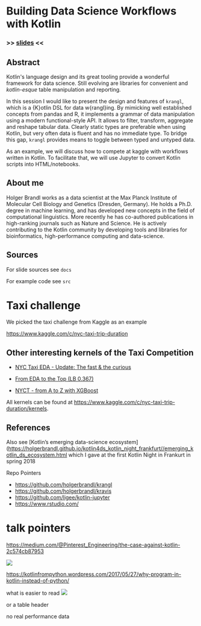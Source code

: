 # Building Data Science Workflows with Kotlin

### >> [slides](https://holgerbrandl.github.io/data_science_with_kotlin/data_science_with_kotlin.html) <<


## Abstract

Kotlin's language design and its great tooling provide a wonderful framework for data science. Still evolving are libraries for convenient and _kotlin-esque_ table manipulation and reporting.

In this session I would like to present the design and features of `krangl`, which is a {K}otlin DSL for data w{rangl}ing. By mimicking well established concepts from pandas and R, it implements a grammar of data manipulation using a modern functional-style API. It allows to filter, transform, aggregate and reshape tabular data. Clearly static types are preferable when using Kotlin, but very often data is fluent and has no immediate type. To bridge this gap, `krangl` provides means to toggle between typed and untyped data.

As an example, we will discuss how to compete at kaggle with workflows written in Kotlin. To facilitate that, we will use Jupyter to convert Kotlin scripts into HTML/notebooks.



## About me

Holger Brandl works as a data scientist at the Max Planck Institute of Molecular Cell Biology and Genetics (Dresden, Germany). He holds a Ph.D. degree in machine learning, and has developed new concepts in the field of computational linguistics. More recently he has co-authored publications in high-ranking journals such as Nature and Science. He is actively contributing to the Kotlin community by developing tools and libraries for bioinformatics, high-performance computing and data-science.



## Sources

For slide sources see `docs`

For example code see `src`


# Taxi challenge

We picked the taxi challenge from Kaggle as an example

https://www.kaggle.com/c/nyc-taxi-trip-duration


## Other interesting kernels of the Taxi Competition


* [NYC Taxi EDA - Update: The fast & the curious](https://www.kaggle.com/headsortails/nyc-taxi-eda-update-the-fast-the-curious)


* [From EDA to the Top (LB 0.367)](https://www.kaggle.com/gaborfodor/from-eda-to-the-top-lb-0-367)


* [NYCT - from A to Z with XGBoost](https://www.kaggle.com/karelrv/nyct-from-a-to-z-with-xgboost-tutorial)



All kernels can be found at https://www.kaggle.com/c/nyc-taxi-trip-duration/kernels.

## References

Also see [Kotlin’s emerging data-science ecosystem](https://holgerbrandl.github.io/kotlin4ds_kotlin_night_frankfurt//emerging_kotlin_ds_ecosystem.html which I gave at the first Kotlin Night in Frankurt in spring 2018


Repo Pointers

* https://github.com/holgerbrandl/krangl
* https://github.com/holgerbrandl/kravis
* https://github.com/ligee/kotlin-jupyter
* https://www.rstudio.com/



# talk pointers

https://medium.com/@Pinterest_Engineering/the-case-against-kotlin-2c574cb87953

![](.kotlinconf_2018_krangl_abstract_images/644a6593.png)

https://kotlinfrompython.wordpress.com/2017/05/27/why-program-in-kotlin-instead-of-python/

what is easier to read
![](.kotlinconf_2018_krangl_abstract_images/254de216.png)

or a table header


no real performance data
